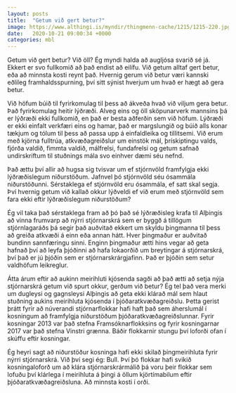```yaml
---
layout: posts
title:  "Getum við gert betur?"
image: https://www.althingi.is/myndir/thingmenn-cache/1215/1215-220.jpg
date:   2020-10-21 09:00:34 +0000
categories: mbl
---
```

Getum við gert betur? Við öll? Ég myndi halda að augljósa svarið sé já. Ekkert er svo fullkomið að það endist að eilífu. Við getum alltaf gert betur, eða að minnsta kosti reynt það. Hvernig gerum við betur væri kannski eðlileg framhaldsspurning, því sitt sýnist hverjum um hvað er hægt að gera betur.

Við höfum búið til fyrirkomulag til þess að ákveða hvað við viljum gera betur. Það fyrirkomulag heitir lýðræði. Alveg eins og öll sköpunarverk mannsins þá er lýðræði ekki fullkomið, en það er besta aðferðin sem við höfum. Lýðræði er ekki einfalt verkfæri eins og hamar, það er margslungið og búið alls konar tækjum og tólum til þess að passa upp á einfaldleika og tillitsemi. Við erum með kjörna fulltrúa, atkvæðagreiðslur um einstök mál, þrískiptingu valds, fjórða valdið, fimmta valdið, málfrelsi, fundafrelsi og getum safnað undirskriftum til stuðnings mála svo einhver dæmi séu nefnd.

Það ættu því allir að hugsa sig tvisvar um ef stjórnvöld framfylgja ekki lýðræðislegum niðurstöðum. Jafnvel þó stjórnvöld séu ósammála niðurstöðunni. Sérstaklega ef stjórnvöld eru ósammála, ef satt skal segja. Því hvernig getum við kallað okkur lýðveldi ef við erum með stjórnvöld sem fara ekki eftir lýðræðislegum niðurstöðum?

Ég vil taka það sérstaklega fram að þó það sé lýðræðisleg krafa til Alþingis að vinna frumvarp að nýrri stjórnarskrá sem er byggð á tillögum stjórnlagaráðs þá segir það auðvitað ekkert um skyldu þingmanna til þess að greiða atkvæði á einn eða annan hátt. Hver þingmaður er auðvitað bundinn sannfæringu sinni. Enginn þingmaður ætti hins vegar að geta hafnað því að leyfa þjóðinni að hafa lokaorðið um breytingar á stjórnarskrá, því það er jú þjóðin sem er stjórnarskrárgjafinn. Það er þjóðin sem setur valdhöfum leikreglur. 

Átta árum eftir að aukinn meirihluti kjósenda sagði að það ætti að setja nýja stjórnarskrá getum við spurt okkur, gerðum við betur? Ég tel það vera merki um dugleysi og gagnsleysi Alþingis að geta ekki klárað mál sem hlaut stuðning aukins meirihluta kjósenda í þjóðaratkvæðagreiðslu. Þetta gerist þrátt fyrir að núverandi stjórnarflokkar hafi haft það sem áherslumál í kosningum að framfylgja niðurstöðum þjóðaratkvæðagreiðslunnar. Fyrir kosningar 2013 var það stefna Framsóknarflokksins og fyrir kosningarnar 2017 var það stefna Vinstri grænna. Báðir flokkarnir stungu því loforði ofan í skúffu eftir kosningar. 

Ég heyri sagt að niðurstöður kosninga hafi ekki skilað þingmeirihluta fyrir nýrri stjórnarskrá. Við því segi ég: Bull. Því þó flokkar hafi svikið kosningaloforð um að klára stjórnarskrármálið þá voru þeir flokkar sem lofuðu því klárlega í meirihluta á þingi á öllum kjörtímabilum eftir þjóðaratkvæðagreiðsluna. Að minnsta kosti í orði. 